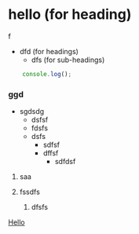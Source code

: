 # hello (for heading)

<p>f</p> 

+ dfd (for headings)
    + dfs  (for sub-headings)


```js
    console.log();
```

### ggd
 
+ sgdsdg
    + dsfsf
    + fdsfs
    + dsfs
        + sdfsf
        + dffsf
            + sdfdsf
1. saa

2. fssdfs

    1. dfsfs

    

[Hello](google.com)


